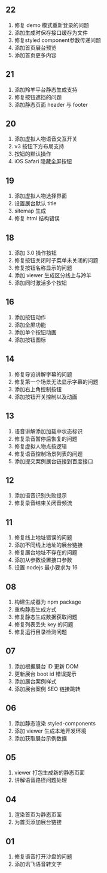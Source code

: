 ## 22

1. 修复 demo 模式重新登录的问题
2. 添加生成时保存接口缓存为文件
3. 修复styled component参数传递问题
4. 添加首页展台预览
5. 添加首页更多内容
## 21

1. 添加羚羊平台静态生成支持
2. 修复按钮遮挡的问题
3. 添加静态页面 header 与 footer
## 20

1. 添加虚拟人物语音交互开关
2. v3 按钮下方布局支持
3. 按钮的默认操作
4. iOS Safari 隐藏全屏按钮
## 19

1. 添加虚拟人物选择界面
2. 设置展台默认 title
3. sitemap 生成
4. 修复 html 结构错误
## 18

1. 添加 3.0 操作按钮
2. 修复按钮关闭时子菜单未关闭的问题
3. 修复按钮名称显示的问题
4. 添加 viewer 生成区分线上与羚羊
5. 添加同时激活多个按钮
## 16

1. 添加按钮动作
2. 添加全屏功能
3. 添加单个按钮动画
4. 添加按钮图标
## 14

1. 修复导览讲解字幕的问题
2. 修复第一个场景无法显示字幕的问题
3. 添加右上角控制按钮
4. 添加按钮开关控制以及动画
## 13

1. 语音讲解添加加载中状态标识
2. 修复录音暂停后恢复的问题
3. 修复虚拟人物点按逻辑
4. 修复语音控制场景列表的问题
5. 添加提交案例展台链接到百度接口
## 12

1. 添加语音识别失败提示
2. 修复录音结束关闭音频流
## 11

1. 修复线上地址错误的问题
2. 添加不同线上地址的展台链接
3. 修复展台地址不存在的问题
4. 添加从参数设置接口参数
5. 设置 nodejs 最小要求为 16
## 08

1. 构建生成器为 npm package
2. 重构静态生成方式
3. 修复静态生成数据获取问题
4. 修复列表丢失 key 的问题
5. 修复运行目录检测问题
## 07

1. 添加根据展台 ID 更新 DOM
2. 更新展台 boot id 错误提示 
3. 添加展台案例样式
4. 添加展台案例 SEO 链接跳转
## 06

1. 添加静态渲染 styled-components
2. 添加 viewer 生成本地开发环境
3. 添加获取展台示例数据
## 05

1. viewer 打包生成新的静态页面
2. 讲解语音路径问题处理
## 04

1. 渲染首页为静态页面
2. 为首页添加展台链接
## 01

1. 修复语音打开沙盘的问题
2. 添加讯飞语音转文字